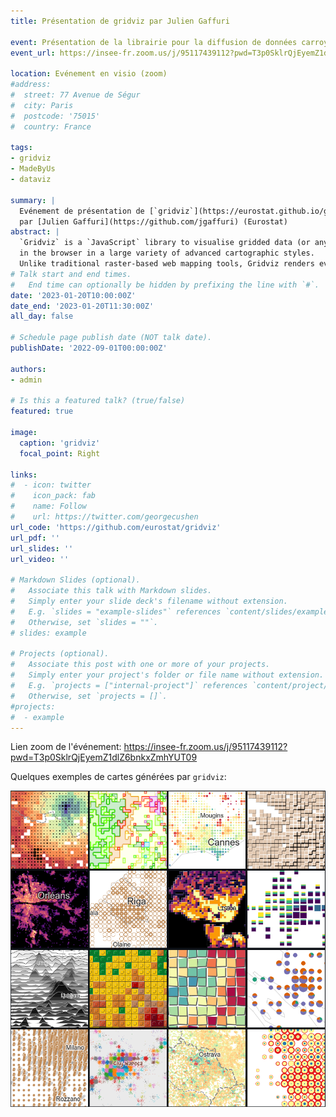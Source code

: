 ```yaml
---
title: Présentation de gridviz par Julien Gaffuri

event: Présentation de la librairie pour la diffusion de données carroyées
event_url: https://insee-fr.zoom.us/j/95117439112?pwd=T3p0SklrQjEyemZ1dlZ6bnkxZmhYUT09

location: Evénement en visio (zoom)
#address:
#  street: 77 Avenue de Ségur
#  city: Paris
#  postcode: '75015'
#  country: France

tags:
- gridviz
- MadeByUs
- dataviz

summary: |
  Evénement de présentation de [`gridviz`](https://eurostat.github.io/gridviz/)
  par [Julien Gaffuri](https://github.com/jgaffuri) (Eurostat)
abstract: |
  `Gridviz` is a `JavaScript` library to visualise gridded data (or any tabular dataset with x/y position)
  in the browser in a large variety of advanced cartographic styles.
  Unlike traditional raster-based web mapping tools, Gridviz renders everything client-side, on the fly.
# Talk start and end times.
#   End time can optionally be hidden by prefixing the line with `#`.
date: '2023-01-20T10:00:00Z'
date_end: '2023-01-20T11:30:00Z'
all_day: false

# Schedule page publish date (NOT talk date).
publishDate: '2022-09-01T00:00:00Z'

authors:
- admin

# Is this a featured talk? (true/false)
featured: true

image:
  caption: 'gridviz'
  focal_point: Right

links:
#  - icon: twitter
#    icon_pack: fab
#    name: Follow
#    url: https://twitter.com/georgecushen
url_code: 'https://github.com/eurostat/gridviz'
url_pdf: ''
url_slides: ''
url_video: ''

# Markdown Slides (optional).
#   Associate this talk with Markdown slides.
#   Simply enter your slide deck's filename without extension.
#   E.g. `slides = "example-slides"` references `content/slides/example-slides.md`.
#   Otherwise, set `slides = ""`.
# slides: example

# Projects (optional).
#   Associate this post with one or more of your projects.
#   Simply enter your project's folder or file name without extension.
#   E.g. `projects = ["internal-project"]` references `content/project/deep-learning/index.md`.
#   Otherwise, set `projects = []`.
#projects:
#  - example
---
```


Lien zoom de l'événement: 
https://insee-fr.zoom.us/j/95117439112?pwd=T3p0SklrQjEyemZ1dlZ6bnkxZmhYUT09

Quelques exemples de cartes générées par `gridviz`:

![](gridviz.png)


